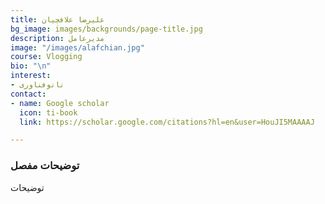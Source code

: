 ```yaml
---
title: علیرضا علافچیان
bg_image: images/backgrounds/page-title.jpg
description: مدیرعامل
image: "/images/alafchian.jpg"
course: Vlogging
bio: "\n"
interest:
- نانوفناوری
contact:
- name: Google scholar
  icon: ti-book
  link: https://scholar.google.com/citations?hl=en&user=HouJI5MAAAAJ

---
```

### توضیحات مفصل

توضیحات
